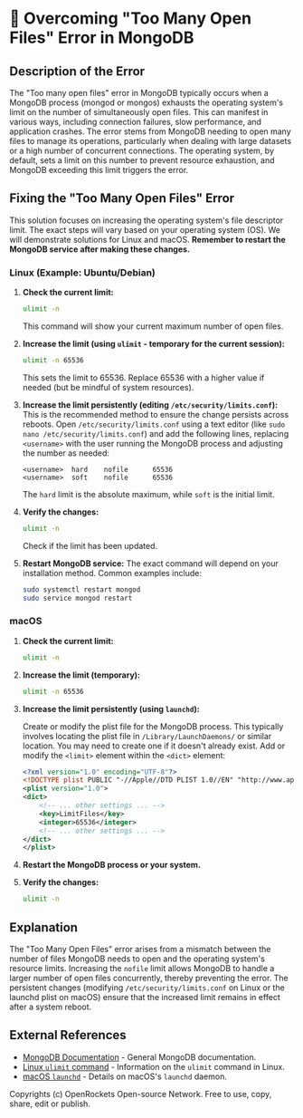 # 🐞 Overcoming "Too Many Open Files" Error in MongoDB


## Description of the Error

The "Too many open files" error in MongoDB typically occurs when a MongoDB process (mongod or mongos) exhausts the operating system's limit on the number of simultaneously open files. This can manifest in various ways, including connection failures, slow performance, and application crashes.  The error stems from MongoDB needing to open many files to manage its operations, particularly when dealing with large datasets or a high number of concurrent connections.  The operating system, by default, sets a limit on this number to prevent resource exhaustion, and MongoDB exceeding this limit triggers the error.


## Fixing the "Too Many Open Files" Error

This solution focuses on increasing the operating system's file descriptor limit.  The exact steps will vary based on your operating system (OS).  We will demonstrate solutions for Linux and macOS.  **Remember to restart the MongoDB service after making these changes.**


### Linux (Example: Ubuntu/Debian)

1. **Check the current limit:**
   ```bash
   ulimit -n
   ```
   This command will show your current maximum number of open files.

2. **Increase the limit (using `ulimit` - temporary for the current session):**
   ```bash
   ulimit -n 65536
   ```
   This sets the limit to 65536.  Replace 65536 with a higher value if needed (but be mindful of system resources).

3. **Increase the limit persistently (editing `/etc/security/limits.conf`):**
   This is the recommended method to ensure the change persists across reboots.
   Open `/etc/security/limits.conf` using a text editor (like `sudo nano /etc/security/limits.conf`) and add the following lines, replacing `<username>` with the user running the MongoDB process and adjusting the number as needed:

   ```
   <username>  hard    nofile      65536
   <username>  soft    nofile      65536
   ```
   The `hard` limit is the absolute maximum, while `soft` is the initial limit.

4. **Verify the changes:**
   ```bash
   ulimit -n
   ```
   Check if the limit has been updated.

5. **Restart MongoDB service:**
   The exact command will depend on your installation method.  Common examples include:
   ```bash
   sudo systemctl restart mongod
   sudo service mongod restart
   ```


### macOS

1. **Check the current limit:**
   ```bash
   ulimit -n
   ```

2. **Increase the limit (temporary):**
   ```bash
   ulimit -n 65536
   ```

3. **Increase the limit persistently (using `launchd`):**

   Create or modify the plist file for the MongoDB process.  This typically involves locating the plist file in `/Library/LaunchDaemons/` or similar location. You may need to create one if it doesn't already exist.  Add or modify the `<limit>` element within the `<dict>` element:


   ```xml
   <?xml version="1.0" encoding="UTF-8"?>
   <!DOCTYPE plist PUBLIC "-//Apple//DTD PLIST 1.0//EN" "http://www.apple.com/DTDs/PropertyList-1.0.dtd">
   <plist version="1.0">
   <dict>
       <!-- ... other settings ... -->
       <key>LimitFiles</key>
       <integer>65536</integer>
       <!-- ... other settings ... -->
   </dict>
   </plist>
   ```

4. **Restart the MongoDB process or your system.**

5. **Verify the changes:**
    ```bash
    ulimit -n
    ```



## Explanation

The "Too Many Open Files" error arises from a mismatch between the number of files MongoDB needs to open and the operating system's resource limits. Increasing the `nofile` limit allows MongoDB to handle a larger number of open files concurrently, thereby preventing the error.  The persistent changes (modifying `/etc/security/limits.conf` on Linux or the launchd plist on macOS) ensure that the increased limit remains in effect after a system reboot.


## External References

* [MongoDB Documentation](https://www.mongodb.com/docs/) - General MongoDB documentation.
* [Linux `ulimit` command](https://man7.org/linux/man-pages/man1/ulimit.1.html) - Information on the `ulimit` command in Linux.
* [macOS `launchd`](https://developer.apple.com/library/archive/documentation/MacOSX/Conceptual/BPSystemStartup/Chapters/CreatingLaunchdJobs.html) - Details on macOS's `launchd` daemon.


Copyrights (c) OpenRockets Open-source Network. Free to use, copy, share, edit or publish.

